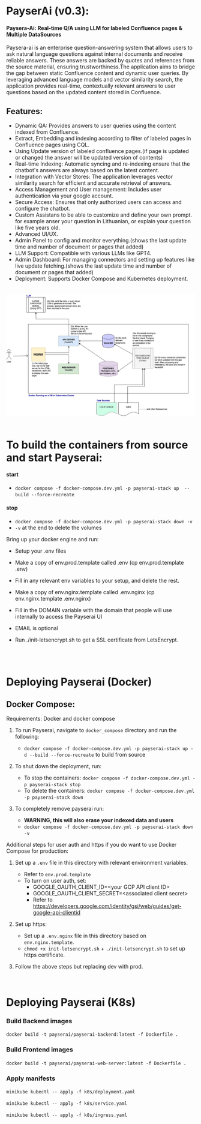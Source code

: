 # PayserAi (v0.3):
<h4>Paysera-Ai: Real-time Q/A using LLM for labeled Confluence pages & Multiple DataSources</h4>
Paysera-ai is an enterprise question-answering system that allows users to ask natural language questions against internal documents and receive reliable answers. These answers are backed by quotes and references from the source material, ensuring trustworthiness.The application aims to bridge the gap between static Confluence content and dynamic user queries. By leveraging advanced language models and vector similarity search, the application provides real-time, contextually relevant answers to user questions based on the updated content stored in Confluence.


 

## Features:

- Dynamic QA: Provides answers to user queries using the content indexed from Confluence.
- Extract, Embedding and indexing according to filter of labeled pages in Confluence pages using CQL.
- Using Update version of labeled confluence pages.(if page is updated or changed the answer will be updated version of contents)
- Real-time Indexing: Automatic syncing and re-indexing ensure that the chatbot's answers are always based on the latest content.
- Integration with Vector Stores: The application leverages vector similarity search for efficient and accurate retrieval of answers.
- Access Management and User management: Includes user authentication via your google account.
- Secure Access: Ensures that only authorized users can access and configure the chatbot.
- Custom Assistans to be able to customize and define your own prompt. for example anser your question in Lithuanian, or explain your question like five years old.
- Advanced UI/UX.
- Admin Panel to config and monitor everything.(shows the last update time and number of document or pages that added)
- LLM Support: Compatible with various LLMs like GPT4.
- Admin Dashboard: For managing connectors and setting up features like live update fetching.(shows the last update time and number of document or pages that added)
- Deployment: Supports Docker Compose and Kubernetes deployment.
<br><br>

<img src="payserai.jpg">
<br><br>

# To build the containers from source and start Payserai:
#### start
- ```docker compose -f docker-compose.dev.yml -p payserai-stack up  --build --force-recreate```
#### stop
- ```docker compose -f docker-compose.dev.yml -p payserai-stack down -v```
- ```-v``` at the end to delete the volumes



Bring up your docker engine and run:
- Setup your .env files
- Make a copy of env.prod.template called .env (cp env.prod.template .env)
- Fill in any relevant env variables to your setup, and delete the rest.
- Make a copy of env.nginx.template called .env.nginx (cp env.nginx.template .env.nginx)
- Fill in the DOMAIN variable with the domain that people will use internally to access the Payserai UI

- EMAIL is optional
- Run ./init-letsencrypt.sh to get a SSL certificate from LetsEncrypt.



<br><br>

# Deploying Payserai (Docker)

## Docker Compose:

Requirements: Docker and docker compose

1. To run Payserai, navigate to `docker_compose` directory and run the following:
   
      - `docker compose -f docker-compose.dev.yml -p payserai-stack up -d --build --force-recreate`
to build from source
  

2. To shut down the deployment, run:
   - To stop the containers: `docker compose -f docker-compose.dev.yml -p payserai-stack stop`
   - To delete the containers: `docker compose -f docker-compose.dev.yml -p payserai-stack down`


3. To completely remove payserai run:
   - **WARNING, this will also erase your indexed data and users**
   - `docker compose -f docker-compose.dev.yml -p payserai-stack down -v`


Additional steps for user auth and https if you do want to use Docker Compose for production:

1. Set up a `.env` file in this directory with relevant environment variables.
   - Refer to `env.prod.template`
   - To turn on user auth, set:
     - GOOGLE_OAUTH_CLIENT_ID=\<your GCP API client ID\>
     - GOOGLE_OAUTH_CLIENT_SECRET=\<associated client secret\>
     - Refer to https://developers.google.com/identity/gsi/web/guides/get-google-api-clientid

2. Set up https:
   - Set up a `.env.nginx` file in this directory based on `env.nginx.template`.
   - `chmod +x init-letsencrypt.sh` + `./init-letsencrypt.sh` to set up https certificate.

3. Follow the above steps but replacing dev with prod.


<br>

 # Deploying Payserai (K8s)
 <h3>Build Backend images</h3>

```docker build -t payserai/payserai-backend:latest -f Dockerfile .```

 <h3>Build Frontend images</h3>

```docker build -t payserai/payserai-web-server:latest -f Dockerfile .```

<h3>Apply manifests</h3>

```minikube kubectl -- apply -f k8s/deployment.yaml```

```minikube kubectl -- apply -f k8s/service.yaml```

```minikube kubectl -- apply -f k8s/ingress.yaml```
